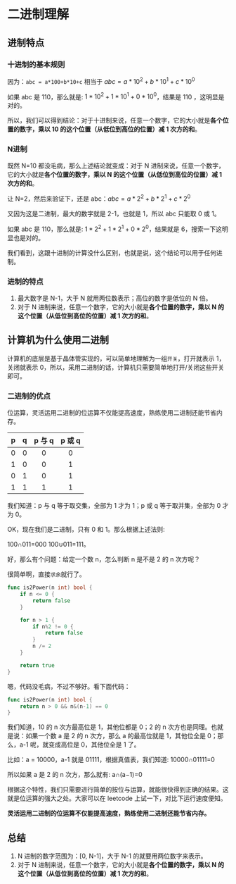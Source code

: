 # 二进制理解


## 进制特点

### 十进制的基本规则

因为：`abc = a*100+b*10+c`  相当于  $abc=a*10^2+b*10^1+c*10^0$

如果 abc 是 110，那么就是:  $1*10^2+1*10^1+0*10^0$，结果是 110 ，这明显是对的。

所以，我们可以得到结论：对于十进制来说，任意一个数字，它的大小就是**各个位置的数字，乘以 10 的这个位置（从低位到高位的位置）减 1 次方的和**。


### N进制
既然 N=10 都没毛病，那么上述结论就变成：对于 N 进制来说，任意一个数字，它的大小就是**各个位置的数字，乘以 N 的这个位置（从低位到高位的位置）减 1 次方的和**。

让 N=2，然后来验证下，还是 abc：$abc=a*2^2+b*2^1+c*2^0$

又因为这是二进制，最大的数字就是 2-1，也就是 1，所以 abc 只能取 0 或 1。

如果 abc 是 110，那么就是: $1*2^2+1*2^1+0*2^0$，结果就是 6，搜索一下这明显也是对的。

我们看到，这跟十进制的计算没什么区别，也就是说，这个结论可以用于任何进制。

### 进制的特点

1.  最大数字是 N-1，大于 N 就用两位数表示；高位的数字是低位的 N 倍。
2. 对于 N 进制来说，任意一个数字，它的大小就是**各个位置的数字，乘以 N 的这个位置（从低位到高位的位置）减 1 次方的和**。


## 计算机为什么使用二进制

计算机的底层是基于晶体管实现的，可以简单地理解为一组`开关`，打开就表示 1，关闭就表示 0，所以，采用二进制的话，计算机只需要简单地打开/关闭这些开关即可。

### 二进制的优点

位运算，灵活运用二进制的位运算不仅能提高速度，熟练使用二进制还能节省内存。

|p|q|p 与 q|p 或 q|
|:---:|:---:|:---:|:---:|
|0|0|0|0|
|1|0|0|1|
|0|1|0|1|
|1|1|1|1|

我们知道：p 与 q 等于取交集，全部为 1 才为 1；p 或 q 等于取并集，全部为 0 才为 0。

OK，现在我们是二进制，只有 0 和 1。那么根据上述法则:

100∩011=000 100∪011=111。

好，那么有个问题：给定一个数 n，怎么判断 n 是不是 2 的 n 次方呢？

很简单啊，直接`求余`就行了。
```go
func is2Power(n int) bool {
	if n <= 0 {
		return false
	}

	for n > 1 {
		if n%2 != 0 {
			return false
		}
		n /= 2
	}

	return true
}
```

嗯，代码没毛病，不过不够好。看下面代码：
```go
func is2Power(n int) bool {
	return n > 0 && n&(n-1) == 0
}
```

我们知道，10 的 n 次方最高位是 1，其他位都是 0；2 的 n 次方也是同理。也就是说：如果一个数 a 是 2 的 n 次方，那么 a 的最高位就是 1，其他位全是 0；那么，a-1 呢，就变成高位是 0，其他位全是 1 了。

比如：a = 10000，a-1 就是 01111，根据真值表，我们知道:
10000∩01111=0

所以如果 a 是 2 的 n 次方，那么就有:
a∩(a−1)=0

根据这个特性，我们只需要进行简单的按位与运算，就能很快得到正确的结果。这就是位运算的强大之处。大家可以在 leetcode 上试一下，对比下运行速度便知。

**灵活运用二进制的位运算不仅能提高速度，熟练使用二进制还能节省内存。**

## 总结

1.  N 进制的数字范围为：[0, N-1]，大于 N-1 的就要用两位数字来表示。
2.  对于 N 进制来说，任意一个数字，它的大小就是**各个位置的数字，乘以 N 的这个位置（从低位到高位的位置）减 1 次方的和**。
